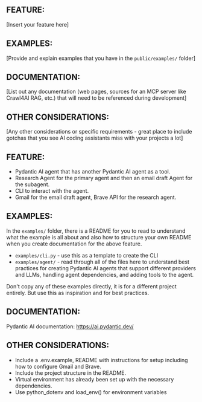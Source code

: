 ## FEATURE:

[Insert your feature here]

## EXAMPLES:

[Provide and explain examples that you have in the `public/examples/` folder]

## DOCUMENTATION:

[List out any documentation (web pages, sources for an MCP server like Crawl4AI RAG, etc.) that will need to be referenced during development]

## OTHER CONSIDERATIONS:

[Any other considerations or specific requirements - great place to include gotchas that you see AI coding assistants miss with your projects a lot]



## FEATURE:

- Pydantic AI agent that has another Pydantic AI agent as a tool.
- Research Agent for the primary agent and then an email draft Agent for the subagent.
- CLI to interact with the agent.
- Gmail for the email draft agent, Brave API for the research agent.

## EXAMPLES:

In the `examples/` folder, there is a README for you to read to understand what the example is all about and also how to structure your own README when you create documentation for the above feature.

- `examples/cli.py` - use this as a template to create the CLI
- `examples/agent/` - read through all of the files here to understand best practices for creating Pydantic AI agents that support different providers and LLMs, handling agent dependencies, and adding tools to the agent.

Don't copy any of these examples directly, it is for a different project entirely. But use this as inspiration and for best practices.

## DOCUMENTATION:

Pydantic AI documentation: https://ai.pydantic.dev/

## OTHER CONSIDERATIONS:

- Include a .env.example, README with instructions for setup including how to configure Gmail and Brave.
- Include the project structure in the README.
- Virtual environment has already been set up with the necessary dependencies.
- Use python_dotenv and load_env() for environment variables
